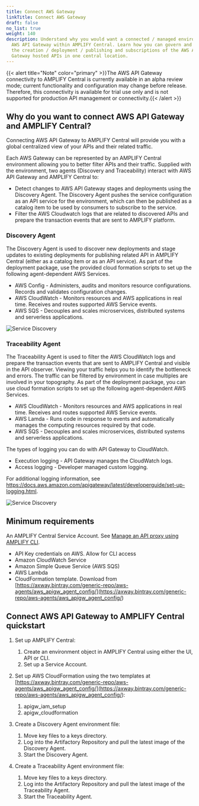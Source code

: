 ```yaml
---
title: Connect AWS Gateway
linkTitle: Connect AWS Gateway
draft: false
no_list: true
weight: 140
description: Understand why you would want a connected / managed environment for
  AWS API Gateway within AMPLIFY Central. Learn how you can govern and monitor
  the creation / deployment / publishing and subscriptions of the AWS API
  Gateway hosted APIs in one central location.
---
```

{{< alert title="Note" color="primary" >}}The AWS API Gateway connectivity to AMPLIFY Central is currently available in an alpha review mode; current functionality and configuration may change before release.   Therefore, this connectivity is available for trial use only and is not supported for production API management or connectivity.{{< /alert >}}

## Why do you want to connect AWS API Gateway and AMPLIFY Central?

Connecting AWS API Gateway to AMPLIFY Central will provide you with a global centralized view of your APIs and their related traffic.

Each AWS Gateway can be represented by an AMPLIFY Central environment allowing you to better filter APIs and their traffic. Supplied with the environment, two agents (Discovery and Traceability) interact with AWS API Gateway and AMPLIFY Central to:

* Detect changes to AWS API Gateway stages and deployments using the Discovery Agent. The Discovery Agent pushes the service configuration as an API service for the environment, which can then be published as a catalog item to be used by consumers to subscribe to the service.
* Filter the AWS Cloudwatch logs that are related to discovered APIs and prepare the transaction events that are sent to AMPLIFY platform.

### Discovery Agent

The Discovery Agent is used to discover  new deployments and stage updates to existing deployments for publishing related API in AMPLIFY Central (either as  a catalog item or as an API service). As part of the deployment package, use the provided cloud formation scripts  to set up the following agent-dependent AWS Services.

* AWS Config - Administers, audits and monitors resource configurations. Records and validates configuration changes.
* AWS CloudWatch - Monitors resources and AWS applications in real time. Receives and routes supported AWS Service events.
* AWS SQS - Decouples and scales microservices, distributed systems and serverless applications.

![Service Discovery](/Images/central/ServiceDiscovery.png)

### Traceability Agent

The Traceability Agent is used to filter the AWS CloudWatch logs and prepare the transaction events that are sent to AMPLIFY Central and visible in the API observer. Viewing your traffic helps you to identify the bottleneck and errors. The traffic can be filtered by environment in case multiples are involved in your topography. As part of the deployment package, you can use cloud formation scripts to set up the following agent-dependent AWS Services.

* AWS CloudWatch - Monitors resources and AWS applications in real time. Receives and routes supported AWS Service events.
* AWS Lamda - Runs code in response to events and automatically manages the computing resources required by that code.
* AWS SQS - Decouples and scales microservices, distributed systems and serverless applications.

The types of logging you can do with API Gateway to CloudWatch.

* Execution logging - API Gateway manages the CloudWatch logs.
* Access logging - Developer managed custom logging.

For additional logging information, see <https://docs.aws.amazon.com/apigateway/latest/developerguide/set-up-logging.html>.

![Service Discovery](/Images/central/Traceabilityagent.png)

## Minimum requirements

An AMPLIFY Central Service Account. See [Manage an API proxy using AMPLIFY CLI](/docs/central/cli_proxy_flow/).

* API Key credentials on AWS. Allow for CLI access
* Amazon CloudWatch Service
* Amazon Simple Queue Service (AWS SQS)
* AWS Lambda
* CloudFormation template. Download from [https://axway.bintray.com/generic-repo/aws-agents/aws_apigw_agent_config/](<https://axway.bintray.com/generic-repo/aws-agents/aws_apigw_agent_config/>)

## Connect AWS API Gateway to AMPLIFY Central quickstart

1. Set up AMPLIFY Central:

   1. Create an environment object in AMPLIFY Central using either the UI, API or CLI.
   2. Set up a Service Account.
2. Set up AWS CloudFormation using the two templates at [https://axway.bintray.com/generic-repo/aws-agents/aws_apigw_agent_config/](<https://axway.bintray.com/generic-repo/aws-agents/aws_apigw_agent_config/>):

   1. apigw_iam_setup
   2. apigw_cloudformation
3. Create a Discovery Agent environment file:

   1. Move key files to a keys directory.
   2. Log into the Artifactory Repository and pull the latest image of the Discovery Agent.
   3. Start the Discovery Agent.
4. Create a Traceability Agent environment file:

   1. Move key files to a keys directory.
   2. Log into the Artifactory Repository and pull the latest image of the Traceability Agent.
   3. Start the Traceability Agent.